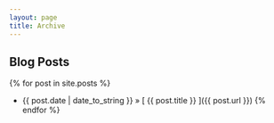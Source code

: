 ```yaml
---
layout: page
title: Archive
---
```


## Blog Posts

{% for post in site.posts %}
 * {{ post.date | date_to_string }} &raquo; [ {{ post.title }} ]({{ post.url }})
{% endfor %}
